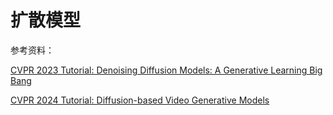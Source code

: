 # 扩散模型

参考资料：

[CVPR 2023 Tutorial: Denoising Diffusion Models: A Generative Learning Big Bang](https://cvpr2023-tutorial-diffusion-models.github.io/)

[CVPR 2024 Tutorial: Diffusion-based Video Generative Models](https://showlab.github.io/cvpr2024-tutorial-video-diffusion-models/)
